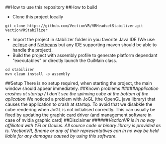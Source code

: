 ##How to use this repository
##How to build 
- Clone this project locally
```
git clone https://github.com/VectionVR/VRHeadsetStabilizer.git VectionVRStabilizer
```
- Import the project in stabilizer folder in you favorite Java IDE (We use [eclipse](http://www.eclipse.org) and [Netbeans](https://netbeans.org/downloads/) but any IDE supporting maven should be able to handle the project).
- Build the project with assembly profile to generate platform dependant "executables" or directly launch the GuiMain class. 
```
cd stabilizer
mvn clean install -p assembly
```
##Setup
There is no setup required, when starting the project, the main window should appear immediately.
##Known problems
#####*Application crashes at startup / I don't see the spinning cube at the bottom of the aplication*
We noticed a problem with JoGL (the OpenGL java library) that causes the application to crash at startup. To avoid that we disabkle the cube rendering when JoGL is not initialised correctly. This can usually be fixed by updating the graphic card driver (and management software in case of nvidia graphic card)
##Disclaimer
######*VectionVR is in no way affiliated with YEI or Oculus. All source code or binary library is provided as is. VectionVR, Bnome or any of their representatives can in no way be held liable for any damages caused by using this software.*